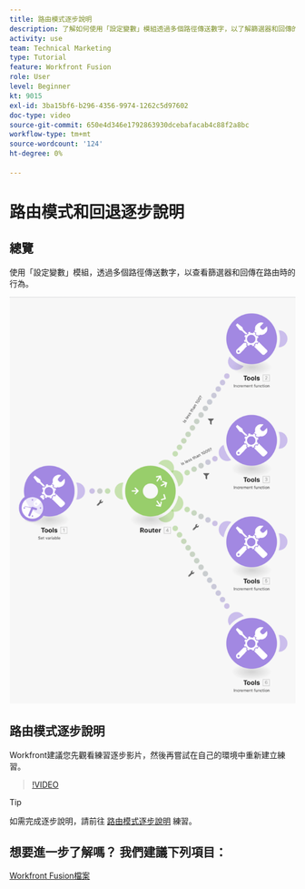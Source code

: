 ```yaml
---
title: 路由模式逐步說明
description: 了解如何使用「設定變數」模組透過多個路徑傳送數字，以了解篩選器和回傳的行為 [!DNL Adobe Workfront Fusion].
activity: use
team: Technical Marketing
type: Tutorial
feature: Workfront Fusion
role: User
level: Beginner
kt: 9015
exl-id: 3ba15bf6-b296-4356-9974-1262c5d97602
doc-type: video
source-git-commit: 650e4d346e1792863930dcebafacab4c88f2a8bc
workflow-type: tm+mt
source-wordcount: '124'
ht-degree: 0%

---
```


# 路由模式和回退逐步說明

## 總覽

使用「設定變數」模組，透過多個路徑傳送數字，以查看篩選器和回傳在路由時的行為。

![融合場景的影像](assets/universal-connectors-and-routing-7.png)

## 路由模式逐步說明

Workfront建議您先觀看練習逐步影片，然後再嘗試在自己的環境中重新建立練習。

>[!VIDEO](https://video.tv.adobe.com/v/335274/?quality=12&learn=on)

>[!TIP]
>
>如需完成逐步說明，請前往 [路由模式逐步說明](https://experienceleague.adobe.com/docs/workfront-learn/tutorials-workfront/fusion/exercises/routing-patterns.html?lang=en) 練習。


## 想要進一步了解嗎？ 我們建議下列項目：

[Workfront Fusion檔案](https://experienceleague.adobe.com/docs/workfront/using/adobe-workfront-fusion/workfront-fusion-2.html?lang=en)
